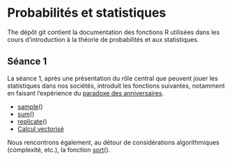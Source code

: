 Probabilités et statistiques
================

The dépôt git contient la documentation des fonctions R utilisées dans
les cours d’introduction à la théorie de probabilités et aux
statistiques.

## Séance 1

La séance 1, après une présentation du rôle central que peuvent jouer
les statistiques dans nos sociétés, introduit les fonctions suivantes,
notamment en faisant l’expérience du [paradoxe des
anniversaires](https://fr.wikipedia.org/wiki/Paradoxe_des_anniversaires).

-   [sample](sample)()
-   [sum](sum)()
-   [replicate](replicate)()
-   [Calcul vectorisé](calcul_vectorise)

Nous rencontrons également, au détour de considérations algorithmiques
(complexité, etc.), la fonction [sort](sort)().
